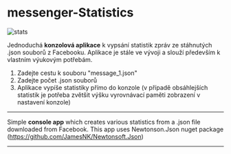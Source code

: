# messenger-Statistics
![stats](https://user-images.githubusercontent.com/79810183/121229668-8a87d100-c88e-11eb-95e7-862dc1835ef4.png)

Jednoduchá **konzolová aplikace** k vypsání statistik zpráv ze stáhnutých .json souborů z Facebooku.
Aplikace je stále ve vývoji a slouží především k vlastním výukovým potřebám.
1. Zadejte cestu k souboru "message_1.json"
2. Zadejte počet .json souborů
3. Aplikace vypíše statistiky přímo do konzole (v případě obsáhlejších statistik je potřeba zvětšit výšku vyrovnávací paměti zobrazení v nastavení konzole)
---
Simple **console app** which creates various statistics from a .json file downloaded from Facebook.
This app uses Newtonson.Json nuget package (https://github.com/JamesNK/Newtonsoft.Json)

---
